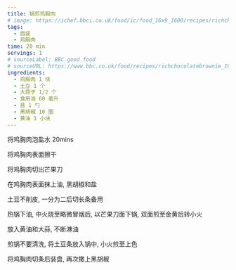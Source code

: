 ```yaml
---
title: 锅煎鸡胸肉
# image: https://ichef.bbci.co.uk/food/ic/food_16x9_1600/recipes/richchocolatebrownie_1933_16x9.jpg
tags:
  - 西餐
  - 鸡胸肉
time: 20 min
servings: 1
# sourceLabel: BBC good food
# sourceURL: https://www.bbc.co.uk/food/recipes/richchocolatebrownie_1933/
ingredients:
  - 鸡胸肉 1 块
  - 土豆 1 个
  - 大蒜子 1/2 个
  - 食用油 60 毫升
  - 盐 1 勺
  - 黑胡椒 10 圈
  - 黄油 1 小块
---
```


将鸡胸肉泡盐水 20mins

将鸡胸肉表面擦干

将鸡胸肉切出芒果刀

在鸡胸肉表面抹上油, 黑胡椒和盐

土豆不削皮, 一分为二后切长条备用

热锅下油, 中火烧至略微冒烟后, 以芒果刀面下锅, 双面煎至金黄后转小火

放入黄油和大蒜, 不断淋油

煎锅不要清洗, 将土豆条放入锅中, 小火煎至上色

将鸡胸肉切条后装盘, 再次撒上黑胡椒